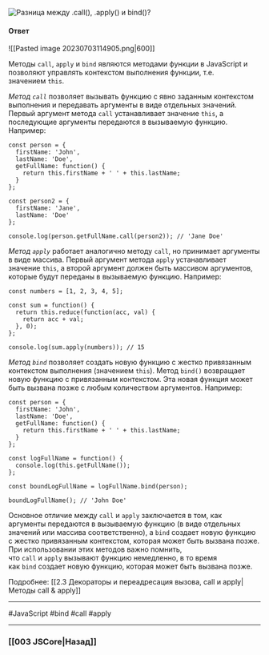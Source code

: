 ![Разница между `.call()`, `.apply()` и `bind()`?](https://youtu.be/rlWgI7AvV18?t=548)

#### Ответ

![[Pasted image 20230703114905.png|600]]

Методы `call`, `apply` и `bind` являются методами функции в JavaScript и позволяют управлять контекстом выполнения функции, т.е. значением `this`.

*Метод `call`* позволяет вызывать функцию с явно заданным контекстом выполнения и передавать аргументы в виде отдельных значений. Первый аргумент метода `call` устанавливает значение `this`, а последующие аргументы передаются в вызываемую функцию. Например:

```
const person = {
  firstName: 'John',
  lastName: 'Doe',
  getFullName: function() {
    return this.firstName + ' ' + this.lastName;
  }
};

const person2 = {
  firstName: 'Jane',
  lastName: 'Doe'
};

console.log(person.getFullName.call(person2)); // 'Jane Doe'
```

*Метод `apply`* работает аналогично методу `call`, но принимает аргументы в виде массива. Первый аргумент метода `apply` устанавливает значение `this`, а второй аргумент должен быть массивом аргументов, которые будут переданы в вызываемую функцию. Например:

```
const numbers = [1, 2, 3, 4, 5];

const sum = function() {
  return this.reduce(function(acc, val) {
    return acc + val;
  }, 0);
};

console.log(sum.apply(numbers)); // 15
```

*Метод `bind`* позволяет создать новую функцию с жестко привязанным контекстом выполнения (значением `this`). Метод `bind()` возвращает новую функцию с привязанным контекстом. Эта новая функция может быть вызвана позже с любым количеством аргументов. Например:

```
const person = {
  firstName: 'John',
  lastName: 'Doe',
  getFullName: function() {
    return this.firstName + ' ' + this.lastName;
  }
};

const logFullName = function() {
  console.log(this.getFullName());
};

const boundLogFullName = logFullName.bind(person);

boundLogFullName(); // 'John Doe'
```

Основное отличие между `call` и `apply` заключается в том, как аргументы передаются в вызываемую функцию (в виде отдельных значений или массива соответственно), а `bind` создает новую функцию с жестко привязанным контекстом, которая может быть вызвана позже. При использовании этих методов важно помнить, что `call` и `apply` вызывают функцию немедленно, в то время как `bind` создает новую функцию, которая может быть вызвана позже.

Подробнее: [[2.3 Декораторы и переадресация вызова, сall и apply|Методы call & apply]]

___
 #JavaScript #bind #call #apply 

___

### [[003 JSCore|Назад]]